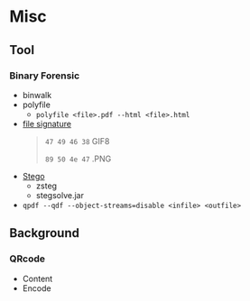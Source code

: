 # Misc

## Tool

### Binary Forensic
- binwalk 
- polyfile
  - `polyfile <file>.pdf --html <file>.html`
- [file signature](https://filesignatures.net/)
  > `47 49 46 38` GIF8
  >
  > `89 50 4e 47` .PNG
- [Stego](https://0xrick.github.io/lists/stego/)
  - zsteg
  - stegsolve.jar
- `qpdf --qdf --object-streams=disable <infile> <outfile>`


## Background


### QRcode
- Content
- Encode
